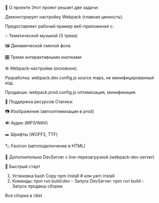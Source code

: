 🌟 О проекте
Этот проект решает две задачи:

Демонстрирует настройку Webpack (главная ценность).

Предоставляет рабочий пример веб-приложения с:

🎶 Тематической музыкой (3 трека)

🖼️ Динамической сменой фона

🎛️ Тремя интерактивными кнопками

⚙️ Webpack-настройки (основное).

Разработка:	webpack.dev.config.js source maps, не минифицированный код.

Продакшн:	webpack.prod.config.js	оптимизация, минификация.

🔌 Поддержка ресурсов
Статика:

📷 Изображения (автооптимизация в prod)

🔊 Аудио (MP3/WAV)

✒️ Шрифты (WOFF2, TTF)

🏷️ Favicon (автоподключение в HTML)

🚀 Дополнительно
DevServer с live-перезагрузкой (webpack-dev-server)

🚀 Быстрый старт
1. Установка
bash
Copy
npm install  # или yarn install
2. Команды:	npm run build:dev	- Запуск DevServer. npm run build - Запуск продакш сборки

Вся сборка в /dist
